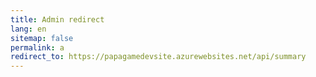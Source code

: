 ```yaml
---
title: Admin redirect
lang: en
sitemap: false
permalink: a
redirect_to: https://papagamedevsite.azurewebsites.net/api/summary
---
```

